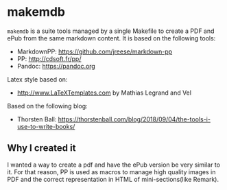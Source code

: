 # makemdb

`makemdb` is a suite tools managed by a single Makefile to create a PDF and ePub
from the same markdown content. It is based on the following tools:

* MarkdownPP: https://github.com/jreese/markdown-pp
* PP: http://cdsoft.fr/pp/
* Pandoc: https://pandoc.org

Latex style based on:

* http://www.LaTeXTemplates.com by Mathias Legrand and Vel

Based on the following blog:

* Thorsten Ball: https://thorstenball.com/blog/2018/09/04/the-tools-i-use-to-write-books/

## Why I created it

I wanted a way to create a pdf and have the ePub version be very similar
to it. For that reason, PP is used as macros to manage high quality images
in PDF and the correct representation in HTML of mini-sections(like Remark).

